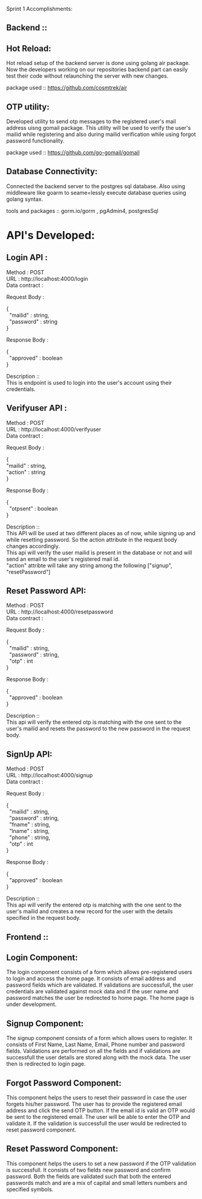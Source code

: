 Sprint 1 Accomplishments:

Backend ::
----------

Hot Reload:
-----------

Hot reload setup of the backend server is done using golang air package. Now the developers working on our repositories backend part can easily test their code without relaunching the server with new changes.

package used :: https://github.com/cosmtrek/air

OTP utility:
------------

Developed utility to send otp messages to the registered user's mail address uisng gomail package. This utility will be used to verify the user's mailid while registering and also 
during mailid verification while using forgot password functionality.

package used :: https://github.com/go-gomail/gomail

Database Connectivity:
---------------------

Connected the backend server to the postgres sql database. Also using middleware like goarm to seame=lessly execute database queries using golang syntax.

tools and packages :: gorm.io/gorm , pgAdmin4, postgresSql

API's Developed:
================

Login API :
----------

Method : POST  
URL : http://localhost:4000/login  
Data contract :  

Request Body :  

{  
    &nbsp; "mailid" : string,  
    &nbsp; "password" : string  
}  

Response Body :  

{  
    &nbsp; "approved" : boolean  
}  

Description ::  
This is endpoint is used to login into the user's account using their credentials.

Verifyuser API :
----------------

Method : POST  
URL : http://localhost:4000/verifyuser  
Data contract :  

Request Body :  

{  
    "mailid" : string,  
    "action" : string  
}  

Response Body :  

{  
    &nbsp; "otpsent" : boolean  
}  

Description ::  
This API will be used at two different places as of now, while signing up and while resetting password. So the action attribute in the request body changes accordingly.  
This api will verify the user mailid is present in the database or not and will send an email to the user's registered mail id.  
"action" attribte will take any string among the following ["signup", "resetPassword"]  

Reset Password API:
------------------

Method : POST  
URL : http://localhost:4000/resetpassword  
Data contract :  

Request Body :  

{  
    &nbsp; "mailid" : string,  
    &nbsp; "password" : string,  
    &nbsp; "otp" : int  
}  

Response Body :  

{  
    &nbsp; "approved" : boolean  
}  

Description ::  
This api will verify the entered otp is matching with the one sent to the user's mailid and resets the password to the new password in the request body.

SignUp API:
-----------

Method : POST  
URL : http://localhost:4000/signup  
Data contract :  

Request Body :  

{  
    &nbsp; "mailid" : string,  
    &nbsp; "password" : string,  
    &nbsp; "fname" : string,  
    &nbsp; "lname" : string,  
    &nbsp; "phone" : string,  
    &nbsp; "otp" : int  
}  

Response Body :  

{  
    &nbsp; "approved" : boolean  
}  

Description ::  
This api will verify the entered otp is matching with the one sent to the user's mailid and creates a new record for the user with the details specified in the request body.

Frontend ::
----------

Login Component:
-----------
The login component consists of a form which allows pre-registered users to login and access the home page.
It consists of email address and password fields which are validated. If validations are successfull, the user credentials are validated against mock data and if the user name and password matches the user be redirected to home page. The home page is under development.

Signup Component:
-----------
The signup component consists of a form which allows users to register.
It consists of First Name, Last Name, Email, Phone number and password fields. Validations are performed on all the fields and if validations are successfull the user details are stored along with the mock data. The user then is redirected to login page.

Forgot Password Component:
-----------
This component helps the users to reset their password in case the user forgets his/her password. 
The user has to provide the registered email address and click the send OTP button. If the email id is valid an OTP would be sent to the registered email. The user will be able to enter the OTP and validate it. If the validation is successfull the user would be redirected to reset password component.

Reset Password Component:
-----------
This component helps the users to set a new password if the OTP validation is successfull.
It consists of two fields new password and confirm password. Both the fields are validated such that both the entered passwords match and are a mix of capital and small letters numbers and specified symbols.
